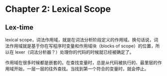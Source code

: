 # Chapter 2: Lexical Scope

## Lex-time

lexical scope，词法作用域，就是在词法分析阶段定义的作用域。换句话说，词法作用域就是基于你在写程序时变量和作用域块（blocks of scope）的位置，所以在 lexer（词法分析器？）处理你的代码的时候就已经被确定了。

作用域在很多时候都是嵌套的。在查找变量时，总是从代码被执行的、最里层的作用域开始，一层一层的往外查找。当找到第一个符合的变量时，就会停止。